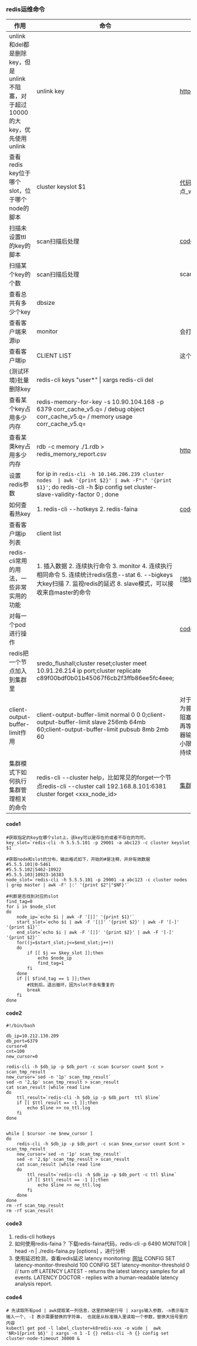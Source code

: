 ### redis运维命令

| 作用                                                      | 命令                                                                                                                                                                          | 备注                                                                                                                                                                   |
|---------------------------------------------------------|-----------------------------------------------------------------------------------------------------------------------------------------------------------------------------|----------------------------------------------------------------------------------------------------------------------------------------------------------------------|
| unlink和del都是删除key，但是unlink不阻塞，对于超过10000的大key，优先使用unlink | unlink key                                                                                                                                                                  | https://segmentfault.com/a/1190000041352023                                                                                                                          |
| 查看redis key位于哪个slot，位于哪个node的脚本                         | cluster keyslot $1                                                                                                                                                          | [代码](#code1) :任意指定一个key获取该key所处在哪个node节点_weixin_33890499的博客-CSDN博客                                                                                                   |
| 扫描未设置ttl的key的脚本                                         | scan扫描后处理                                                                                                                                                                   | [code2](#code2)                                                                                                                                                      |
| 扫描某个key的个数                                              | scan扫描后处理                                                                                                                                                                   | scan.py                                                                                                                                                              |
| 查看总共有多少个key                                             | dbsize                                                                                                                                                                      |                                                                                                                                                                      |
| 查看客户端来源ip                                               | monitor                                                                                                                                                                     | 会打印ip/命令                                                                                                                                                             |
| 查看客户端ip                                                 | CLIENT LIST                                                                                                                                                                 | 这个只能看到slave和kubeproxy的ip                                                                                                                                             |
| (测试环境)批量删除key                                           | redis-cli keys "user*" \| xargs redis-cli del                                                                                                                               |                                                                                                                                                                      |
| 查看某个key占用多少内存                                           | redis-memory-for-key   -s 10.90.104.168  -p 6379 corr_cache_v5.q= / debug object corr_cache_v5.q= / memory usage corr_cache_v5.q=                                           |                                                                                                                                                                      |
| 查看某类key占用多少内存                                           | rdb -c memory ./1.rdb > redis_memory_report.csv                                                                                                                             | https://segmentfault.com/q/1010000010575235                                                                                                                          |
| 设置redis参数                                               | for ip in `redis-cli -h 10.146.206.239 cluster nodes  \| awk '{print $2}' \| awk -F":" '{print $1}'`; do redis-cli -h $ip config set cluster-slave-validity-factor 0 ; done |                                                                                                                                                                      |
| 如何查看热key                                                | 1. redis-cli --hotkeys 2. redis-faina                                                                                                                                       | [code3](#code3)                                                                                                                                                      |
| 查看客户端ip列表                                               | client list                                                                                                                                                                 |                                                                                                                                                                      |
| redis-cli常用的用法，一些非常实用的功能                                | 1. 插入数据 2. 连续执行命令 3. monitor 4. 连续执行相同命令 5. 连续统计redis信息--stat 6. --bigkeys大key扫描 7. 监视redis的延迟  8. slave模式，可以接收来自master的命令                                                  | [[地址](https://redis.com.cn/topics/rediscli.html)]                                                                                                                    |
| 对每一个pod进行操作                                             |                                                                                                                                                                             | [code4](#code4)                                                                                                                                                      |
| redis把一个节点加入到集群里                                        | sredo_flushall;cluster reset;cluster meet 10.91.26.214 ip port;cluster replicate c89f00bdf0b01b45067f6cb2f3ffb86ee5fc4eee;                                                  |                                                                                                                                                                      |
| client-output-buffer-limit作用                            | client-output-buffer-limit normal 0 0 0;client-output-buffer-limit slave 256mb 64mb 60;client-output-buffer-limit pubsub 8mb 2mb 60                                         | 对于普通客户端来说，限制为0，也就是不限制。因为普通客户端通常采用阻塞式的消息应答模式，何谓阻塞式呢？如：发送请求，等待返回，再发送请求，再等待返回。这种模式下，通常不会导致Redis服务器输出缓冲区的堆积膨胀；对于slave客户端来说，大小限制是256M，持续性限制是当客户端缓冲区大小持续60秒超过64M，则关闭客户端连接。 |
| 集群模式下如何执行集群管理相关的命令                                      | redis-cli --cluster help，比如常见的forget一个节点redis-cli  --cluster call 192.168.8.101:6381   cluster  forget  <xxx_node_id>                                                       | [集群故障恢复思路](#https://blog.itpub.net/30393770/viewspace-2886078/)                                                                                                      |

#### code1

```shell
#获取指定的key在哪个slot上，该key可以是存在的或者不存在的均可。
key_slot=`redis-cli -h 5.5.5.101 -p 29001 -a abc123 -c cluster keyslot $1`

#获取node和slot的分布，输出格式如下，开始的#是注释，并非有效数据
#5.5.5.101|0-5461
#5.5.5.102|5462-10922 
#5.5.5.103|10923-16383
node_slot=`redis-cli -h 5.5.5.101 -p 29001 -a abc123 -c cluster nodes | grep master | awk -F' |:' '{print $2"|"$NF}'`

#判断是否找到对应的slot
find_tag=0
for i in $node_slot
do
    node_ip=`echo $i | awk -F '[|]' '{print $1}'`
    start_slot=`echo $i | awk -F '[|]' '{print $2}' | awk -F '[-]' '{print $1}'`
    end_slot=`echo $i | awk -F '[|]' '{print $2}' | awk -F '[-]' '{print $2}'`
    for((j=$start_slot;j<=$end_slot;j++))
    do
        if [[ $j == $key_slot ]];then
            echo $node_ip
            find_tag=1
        fi
    done
    if [[ $find_tag == 1 ]];then
        #找到后，退出循环，因为slot不会有重复的
        break
    fi
done

```

#### code2

```shell
#!/bin/bash

db_ip=10.212.130.209
db_port=6379
cursor=0
cnt=100
new_cursor=0

redis-cli -h $db_ip -p $db_port -c scan $cursor count $cnt > scan_tmp_result
new_cursor=`sed -n '1p' scan_tmp_result`
sed -n '2,$p' scan_tmp_result > scan_result
cat scan_result |while read line
do
    ttl_result=`redis-cli -h $db_ip -p $db_port  ttl $line`
    if [[ $ttl_result == -1 ]];then
        echo $line >> no_ttl.log
    fi
done


while [ $cursor -ne $new_cursor ]
do
    redis-cli -h $db_ip -p $db_port -c scan $new_cursor count $cnt > scan_tmp_result
    new_cursor=`sed -n '1p' scan_tmp_result`
    sed -n '2,$p' scan_tmp_result > scan_result
    cat scan_result |while read line
    do
        ttl_result=`redis-cli -h $db_ip -p $db_port -c ttl $line`
        if [[ $ttl_result == -1 ]];then
            echo $line >> no_ttl.log
        fi
    done
done
rm -rf scan_tmp_result
rm -rf scan_result
```

#### code3

1. redis-cli hotkeys
2. 如何使用redis-faina？
   下载redis-faina代码，redis-cli -p 6490 MONITOR | head -n <NUMBER OF LINES TO ANALYZE> | ./redis-faina.py [options]
   ，进行分析
3. 使用延迟检测，查看redis延迟
   latency monitoring: [网址](https://redis.io/docs/management/optimization/latency-monitor/)
   CONFIG SET latency-monitor-threshold 100
   CONFIG SET latency-monitor-threshold 0 // turn off
   LATENCY LATEST - returns the latest latency samples for all events.
   LATENCY DOCTOR - replies with a human-readable latency analysis report.

#### code4

```shell
# 先读取所有pod | awk提取某一列信息，这里的NR是行号 | xargs输入参数，-n表示每次输入一个, -I 表示需要替换的字符串， 也就是从标准输入里读取一个参数，替换大括号里的内容
kubectl get pod -l label_cluster=k8redis-xxx -o wide |  awk 'NR>1{print $6}' | xargs -n 1 -I {} redis-cli -h {} config set cluster-node-timeout 30000 &
```